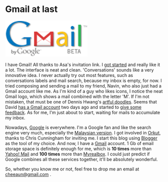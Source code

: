 Gmail at last
===

![Gmail logo displayed on Gmail web site, resized 200% larger](/blog/images/screenshots/web/gmail_logo_on_gmail_web_site.png)

I have Gmail! All thanks to Asa's invitation link. I [got started](http://gmail.google.com/gmail/help/start.html) and really like it a lot. The interface is neat and clean. 'Conversations' sounds like a very innovative idea. I never actually try out most features, such as conversations labels and mail search, because my inbox is empty, for now. I tried composing and sending a mail to my friend, Navin, who also just had a Gmail account like me. As I'm kind of a guy who likes icons, I notice the neat Gmail logo, which shows a mail combined with the letter 'M'. If I'm not mistaken, that must be one of Dennis Hwang's [artful doodles](http://google.com/googleblog/2004/06/oodles-of-doodles.html "Oodles of Doodles"). Seems that David [has a Gmail account](http://weblogs.mozillazine.org/djst/archives/005711.html "My Own Gmail Account") two days ago and started to [give some feedback](http://weblogs.mozillazine.org/djst/archives/005749.html "Gmail Feedback - Where To Send It?"). As for me, I'm just about to start, waiting for mails to accumulate my inbox.

Nowadays, [Google](http://google.com/) is everywhere. I'm a Google fan and like the search engine very much, especially the [Malaysian version](http://google.com.my/ "Google Malaysia"). I got involved in [Orkut](http://orkut.com/), thanks to Chris Cunningham for inviting me. I start this blog using [Blogger](http://blogger.com/) as the tool of my choice. And now, I have a [Gmail](http://gmail.google.com/) account. 1 Gb of email storage space is definitely enough for me, which is **10 times** more than [Yahoo! Mail](http://mail.yahoo.com/) and **100 times** more than [Myrealbox](http://myrealbox.com/). I could just predict if Google combines all these services together, it'll be absolutely wonderful.

So, whether you know me or not, feel free to drop me an email at cheeaun@gmail.com .